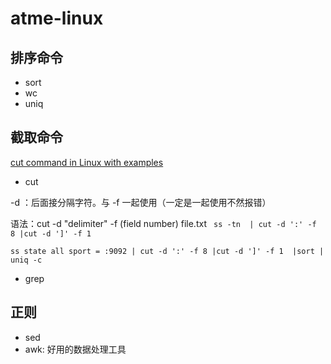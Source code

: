 # atme-linux


## 排序命令
- sort
- wc
- uniq

## 截取命令

[cut command in Linux with examples](https://www.geeksforgeeks.org/cut-command-linux-examples/)
- cut

-d ：后面接分隔字符。与 -f 一起使用（一定是一起使用不然报错）

语法：cut -d "delimiter" -f (field number) file.txt
` ss -tn  | cut -d ':' -f 8 |cut -d ']' -f 1`


 `ss state all sport = :9092 | cut -d ':' -f 8 |cut -d ']' -f 1  |sort | uniq -c`

- grep
## 正则

- sed
- awk: 好用的数据处理工具


